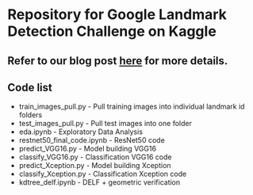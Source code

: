 # Repository for Google Landmark Detection Challenge on Kaggle

## Refer to our blog post [here](https://medium.com/@abhinaya08/google-landmark-recognition-274aab3c71ae) for more details.

## Code list

* train_images_pull.py - Pull training images into individual landmark id folders
* test_images_pull.py - Pull test images into one folder
* eda.ipynb - Exploratory Data Analysis
* restnet50_final_code.ipynb - ResNet50 code
* predict_VGG16.py - Model building VGG16
* classify_VGG16.py - Classification VGG16 code
* predict_Xception.py - Model building Xception
* classify_Xception.py - Classification Xception code
* kdtree_delf.ipynb - DELF + geometric verification

